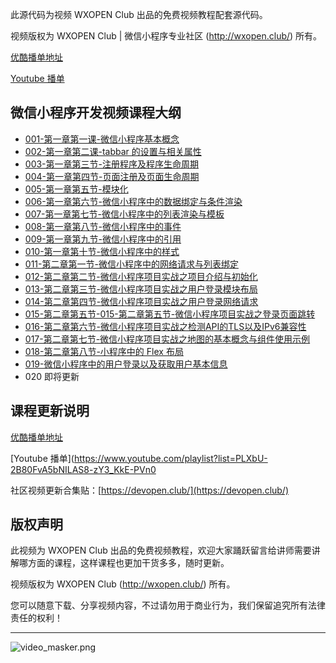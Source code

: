此源代码为视频 WXOPEN Club 出品的免费视频教程配套源代码。

视频版权为 WXOPEN Club | 微信小程序专业社区 (http://wxopen.club/) 所有。

[优酷播单地址](http://list.youku.com/albumlist/show?id=28664305&ascending=1&page=1)

[Youtube 播单](https://www.youtube.com/playlist?list=PLXbU-2B80FvA5bNILAS8-zY3_KkE-PVn0)

## 微信小程序开发视频课程大纲

- [001-第一章第一课-微信小程序基本概念](http://wxopen.club/topic/582e530d15e8801003c8c245)
- [002-第一章第二课-tabbar 的设置与相关属性](http://wxopen.club/topic/582e997315e8801003c8c249)
- [003-第一章第三节-注册程序及程序生命周期](http://wxopen.club/topic/58330bd4ff264374351a55f7)
- [004-第一章第四节-页面注册及页面生命周期](http://wxopen.club/topic/5834048c629be4ba7af51fad)
- [005-第一章第五节-模块化](http://www.wxopen.club/topic/58354c11629be4ba7af51fdc)
- [006-第一章第六节-微信小程序中的数据绑定与条件渲染](http://www.wxopen.club/topic/58397c08bc94e5735968443a)
- [007-第一章第七节-微信小程序中的列表渲染与模板](http://www.wxopen.club/topic/58399863bc94e5735968443c)
- [008-第一章第八节-微信小程序中的事件](http://www.wxopen.club/topic/583cffc2bc94e57359684469)
- [009-第一章第九节-微信小程序中的引用](http://www.wxopen.club/topic/583d000cbc94e5735968446a)
- [010-第一章第十节-微信小程序中的样式](http://www.wxopen.club/topic/583d0063bc94e5735968446b)
- [011-第二章第一节-微信小程序中的网络请求与列表绑定](http://wxopen.club/topic/584ace1e16f4420a0a7cd984)
- [012-第二章第二节-微信小程序项目实战之项目介绍与初始化](http://wxopen.club/topic/584f9f745ea243c53e882031)
- [013-第二章第三节-微信小程序项目实战之用户登录模块布局](http://wxopen.club/topic/584f9fc75ea243c53e882032)
- [014-第二章第四节-微信小程序项目实战之用户登录网络请求](http://wxopen.club/topic/5863d4beeb394f4d65dd834f)
- [015-第二章第五节-015-第二章第五节-微信小程序项目实战之登录页面跳转](http://wxopen.club/topic/58764db429ab1862193b09dc)
- [016-第二章第六节-微信小程序项目实战之检测API的TLS以及IPv6兼容性](http://www.bilibili.com/video/av11131630/)
- [017-第二章第七节-微信小程序项目实战之地图的基本概念与组件使用示例](http://www.bilibili.com/video/av11131630/)
- [018-第二章第八节-小程序中的 Flex 布局](http://www.bilibili.com/video/av11131630/)
- [019-微信小程序中的用户登录以及获取用户基本信息](http://www.bilibili.com/video/av11131630/)
- 020 即将更新


## 课程更新说明

[优酷播单地址](http://list.youku.com/albumlist/show?id=28664305&ascending=1&page=1)

[Youtube 播单](https://www.youtube.com/playlist?list=PLXbU-2B80FvA5bNILAS8-zY3_KkE-PVn0

社区视频更新合集贴：[https://devopen.club/](https://devopen.club/)

## 版权声明

此视频为 WXOPEN Club 出品的免费视频教程，欢迎大家踊跃留言给讲师需要讲解哪方面的课程，这样课程也更加干货多多，随时更新。

视频版权为 WXOPEN Club (http://wxopen.club/) 所有。

您可以随意下载、分享视频内容，不过请勿用于商业行为，我们保留追究所有法律责任的权利！

***

![video_masker.png](https://ogo92oag1.qnssl.com/Ftm4X3RKF7H22_HVakhVJA65igfD)
